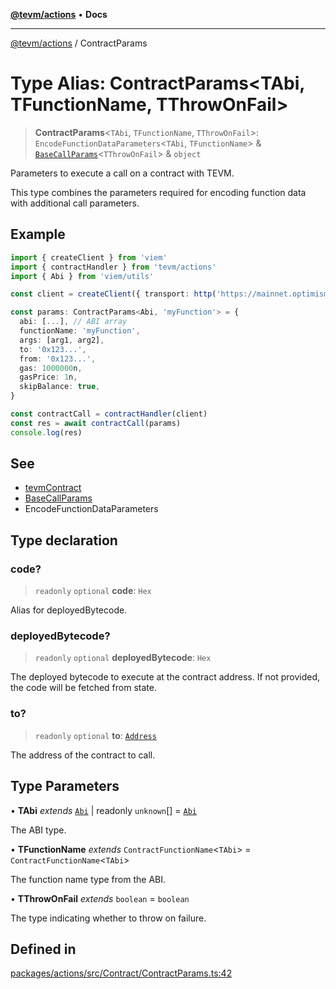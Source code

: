 [**@tevm/actions**](../README.md) • **Docs**

***

[@tevm/actions](../globals.md) / ContractParams

# Type Alias: ContractParams\<TAbi, TFunctionName, TThrowOnFail\>

> **ContractParams**\<`TAbi`, `TFunctionName`, `TThrowOnFail`\>: `EncodeFunctionDataParameters`\<`TAbi`, `TFunctionName`\> & [`BaseCallParams`](BaseCallParams.md)\<`TThrowOnFail`\> & `object`

Parameters to execute a call on a contract with TEVM.

This type combines the parameters required for encoding function data with additional call parameters.

## Example

```typescript
import { createClient } from 'viem'
import { contractHandler } from 'tevm/actions'
import { Abi } from 'viem/utils'

const client = createClient({ transport: http('https://mainnet.optimism.io')({}) })

const params: ContractParams<Abi, 'myFunction'> = {
  abi: [...], // ABI array
  functionName: 'myFunction',
  args: [arg1, arg2],
  to: '0x123...',
  from: '0x123...',
  gas: 1000000n,
  gasPrice: 1n,
  skipBalance: true,
}

const contractCall = contractHandler(client)
const res = await contractCall(params)
console.log(res)
```

## See

 - [tevmContract](https://tevm.sh/reference/tevm/memory-client/functions/tevmContract)
 - [BaseCallParams](BaseCallParams.md)
 - EncodeFunctionDataParameters

## Type declaration

### code?

> `readonly` `optional` **code**: `Hex`

Alias for deployedBytecode.

### deployedBytecode?

> `readonly` `optional` **deployedBytecode**: `Hex`

The deployed bytecode to execute at the contract address.
If not provided, the code will be fetched from state.

### to?

> `readonly` `optional` **to**: [`Address`](Address.md)

The address of the contract to call.

## Type Parameters

• **TAbi** *extends* [`Abi`](Abi.md) \| readonly `unknown`[] = [`Abi`](Abi.md)

The ABI type.

• **TFunctionName** *extends* `ContractFunctionName`\<`TAbi`\> = `ContractFunctionName`\<`TAbi`\>

The function name type from the ABI.

• **TThrowOnFail** *extends* `boolean` = `boolean`

The type indicating whether to throw on failure.

## Defined in

[packages/actions/src/Contract/ContractParams.ts:42](https://github.com/evmts/tevm-monorepo/blob/main/packages/actions/src/Contract/ContractParams.ts#L42)
